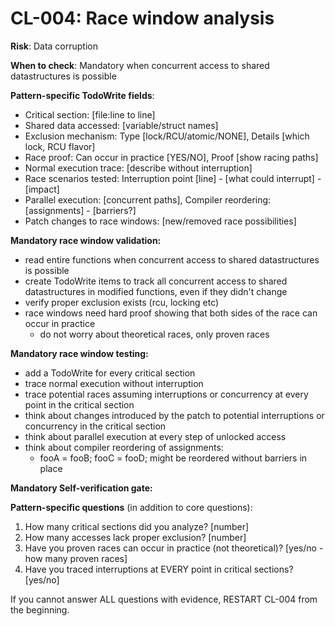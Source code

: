 # CL-004: Race window analysis

**Risk**: Data corruption

**When to check**: Mandatory when concurrent access to shared datastructures is possible

**Pattern-specific TodoWrite fields**:
- Critical section: [file:line to line]
- Shared data accessed: [variable/struct names]
- Exclusion mechanism: Type [lock/RCU/atomic/NONE], Details [which lock, RCU flavor]
- Race proof: Can occur in practice [YES/NO], Proof [show racing paths]
- Normal execution trace: [describe without interruption]
- Race scenarios tested: Interruption point [line] - [what could interrupt] - [impact]
- Parallel execution: [concurrent paths], Compiler reordering: [assignments] - [barriers?]
- Patch changes to race windows: [new/removed race possibilities]

**Mandatory race window validation:**
- read entire functions when concurrent access to shared datastructures is possible
- create TodoWrite items to track all concurrent access to shared datastructures in modified functions, even if they didn't change
- verify proper exclusion exists (rcu, locking etc)
- race windows need hard proof showing that both sides of the race can occur in practice
  - do not worry about theoretical races, only proven races

**Mandatory race window testing:**
- add a TodoWrite for every critical section
- trace normal execution without interruption
- trace potential races assuming interruptions or concurrency at every point in the critical section
- think about changes introduced by the patch to potential interruptions or concurrency in the critical section
- think about parallel execution at every step of unlocked access
- think about compiler reordering of assignments:
  - fooA = fooB; fooC = fooD; might be reordered without barriers in place

**Mandatory Self-verification gate:**

**Pattern-specific questions** (in addition to core questions):
  1. How many critical sections did you analyze? [number]
  2. How many accesses lack proper exclusion? [number]
  3. Have you proven races can occur in practice (not theoretical)? [yes/no - how many proven races]
  4. Have you traced interruptions at EVERY point in critical sections? [yes/no]

If you cannot answer ALL questions with evidence, RESTART CL-004 from the beginning.
